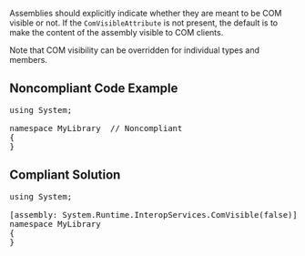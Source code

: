 Assemblies should explicitly indicate whether they are meant to be COM visible or not. If the `ComVisibleAttribute` is not present, the
default is to make the content of the assembly visible to COM clients.

Note that COM visibility can be overridden for individual types and members.

## Noncompliant Code Example

<pre>
using System;

namespace MyLibrary  // Noncompliant
{
}
</pre>

## Compliant Solution

<pre>
using System;

[assembly: System.Runtime.InteropServices.ComVisible(false)]
namespace MyLibrary
{
}
</pre>